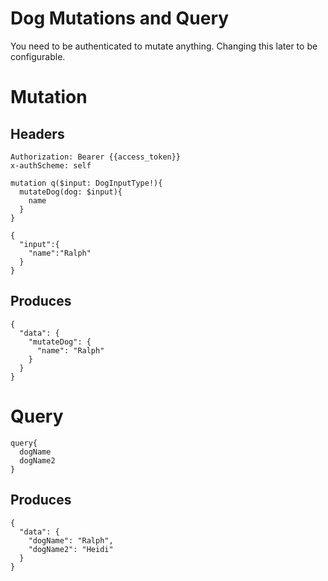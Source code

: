 # Dog Mutations and Query
You need to be authenticated to mutate anything.   Changing this later to be configurable.
# Mutation  
## Headers
```
Authorization: Bearer {{access_token}}
x-authScheme: self
```
```
mutation q($input: DogInputType!){
  mutateDog(dog: $input){
    name
  }
}
```
```
{ 
  "input":{
    "name":"Ralph"
  }
}
```  
## Produces
```
{
  "data": {
    "mutateDog": {
      "name": "Ralph"
    }
  }
}
```

# Query  
```
query{
  dogName
  dogName2
}
```  
## Produces
```
{
  "data": {
    "dogName": "Ralph",
    "dogName2": "Heidi"
  }
}
```
